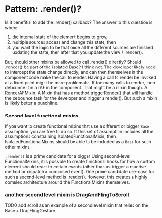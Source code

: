 # Pattern: .render()?

Is it benefitial to add the .render() callback?
The answer to this question is when:
1. the internal state of the element begins to grow, 
2. multiple sources access and change this state, then
3. you want the logic to be that once all the different sources are finished updating the state,
then after that you update the view / .render().

But, should other mixins be allowed to call .render() directly? Should .render() be part of the isolated Base?
I think not. The developer likely need to intercept the state change directly, and 
can then themselves in the component code make the call to render.
Having a call to render be invoked at a fixed point might be more problematic.
If too many calls to render, then debounce it in a rAF in the component.
That might be a mixin though. A RenderAFMixin. 
A Mixin that has a method triggerRender() that will handle the debounce task for the developer and trigger a render().
But such a mixin is likely better a punchline.

### Second level functional mixins
If you want to create functional mixins that use a different or bigger `Base` assumption,
you are free to do so. If this set of assumption includes all the assumptions constraining 
IsolatedFunctionalMixin, then IsolatedFunctionalMixins should be able to be included as a `Base` 
for such other mixins.

`.render()` is a prime candidate for a bigger 
Using second-level FunctionalMixins, it is possible to create functional hooks for how a custom element
should react to certain events (other than as trigger a reactive method or dispatch a composed event).
One prime candidate use-case for such a second-level method is .render().
However, this creates a highly complex architecture around the FunctionalMixins themselves.

### another second level mixin is DragAndFlingToScroll
TODO add scroll as an example of a secondlevel mixin that relies on the Base + DragFlingGesture.
